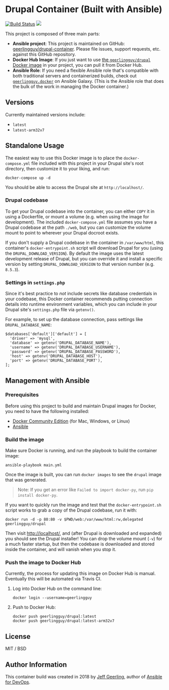 # Drupal Container (Built with Ansible)

[![Build Status](https://travis-ci.org/geerlingguy/drupal-container.svg?branch=master)](https://travis-ci.org/geerlingguy/drupal-container) [![](https://images.microbadger.com/badges/image/geerlingguy/drupal.svg)](https://microbadger.com/images/geerlingguy/drupal "Get your own image badge on microbadger.com")

This project is composed of three main parts:

  - **Ansible project**: This project is maintained on GitHub: [geerlingguy/drupal-container](https://github.com/geerlingguy/drupal-container). Please file issues, support requests, etc. against this GitHub repository.
  - **Docker Hub Image**: If you just want to use [the `geerlingguy/drupal` Docker image](https://hub.docker.com/r/geerlingguy/drupal/) in your project, you can pull it from Docker Hub.
  - **Ansible Role**: If you need a flexible Ansible role that's compatible with both traditional servers and containerized builds, check out [`geerlingguy.docker`](https://galaxy.ansible.com/geerlingguy/docker/) on Ansible Galaxy. (This is the Ansible role that does the bulk of the work in managing the Docker container.)

## Versions

Currently maintained versions include:

  - `latest`
  - `latest-arm32v7`

## Standalone Usage

The easiest way to use this Docker image is to place the `docker-compose.yml` file included with this project in your Drupal site's root directory, then customize it to your liking, and run:

    docker-compose up -d

You should be able to access the Drupal site at `http://localhost/`.

### Drupal codebase

To get your Drupal codebase into the container, you can either `COPY` it in using a Dockerfile, or mount a volume (e.g. when using the image for development). The included `docker-compose.yml` file assumes you have a Drupal codebase at the path `./web`, but you can customize the volume mount to point to wherever your Drupal docroot exists.

If you don't supply a Drupal codebase in the container in `/var/www/html`, this container's `docker-entrypoint.sh` script will download Drupal for you (using the `DRUPAL_DOWNLOAD_VERSION`). By default the image uses the latest development release of Drupal, but you can override it and install a specific version by setting `DRUPAL_DOWNLOAD_VERSION` to that version number (e.g. `8.5.3`).

### Settings in `settings.php`

Since it's best practice to _not_ include secrets like database credentials in your codebase, this Docker container recommends putting connection details into runtime environment variables, which you can include in your Drupal site's `settings.php` file via `getenv()`.

For example, to set up the database connection, pass settings like `DRUPAL_DATABASE_NAME`:

    $databases['default']['default'] = [
      'driver' => 'mysql',
      'database' => getenv('DRUPAL_DATABASE_NAME'),
      'username' => getenv('DRUPAL_DATABASE_USERNAME'),
      'password' => getenv('DRUPAL_DATABASE_PASSWORD'),
      'host' => getenv('DRUPAL_DATABASE_HOST'),
      'port' => getenv('DRUPAL_DATABASE_PORT'),
    ];

## Management with Ansible

### Prerequisites

Before using this project to build and maintain Drupal images for Docker, you need to have the following installed:

  - [Docker Community Edition](https://docs.docker.com/engine/installation/) (for Mac, Windows, or Linux)
  - [Ansible](http://docs.ansible.com/ansible/latest/installation_guide/intro_installation.html)

### Build the image

Make sure Docker is running, and run the playbook to build the container image:

    ansible-playbook main.yml

Once the image is built, you can run `docker images` to see the `drupal` image that was generated.

> Note: If you get an error like `Failed to import docker-py`, run `pip install docker-py`.

If you want to quickly run the image and test that the `docker-entrypoint.sh` script works to grab a copy of the Drupal codebase, run it with:

    docker run -d -p 80:80 -v $PWD/web:/var/www/html:rw,delegated geerlingguy/drupal

Then visit [http://localhost/](http://localhost/), and (after Drupal is downloaded and expanded) you should see the Drupal installer! You can drop the volume mount (`-v`) for a much faster startup, but then the codebase is downloaded and stored inside the container, and will vanish when you stop it.

### Push the image to Docker Hub

Currently, the process for updating this image on Docker Hub is manual. Eventually this will be automated via Travis CI.

  1. Log into Docker Hub on the command line:

         docker login --username=geerlingguy

  1. Push to Docker Hub:

         docker push geerlingguy/drupal:latest
         docker push geerlingguy/drupal:latest-arm32v7

## License

MIT / BSD

## Author Information

This container build was created in 2018 by [Jeff Geerling](https://www.jeffgeerling.com/), author of [Ansible for DevOps](https://www.ansiblefordevops.com/).
